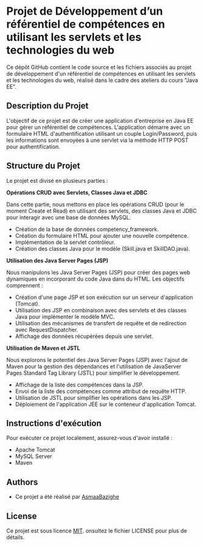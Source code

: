 
# Projet de Développement d’un référentiel de compétences en utilisant les servlets et les technologies du web

Ce dépôt GitHub contient le code source et les fichiers associés au projet de développement d'un référentiel de compétences en utilisant les servlets et les technologies du web, réalisé dans le cadre des ateliers du cours "Java EE".
## Description du Projet
L'objectif de ce projet est de créer une application d'entreprise en Java EE pour gérer un référentiel de compétences. L'application démarre avec un formulaire HTML d'authentification utilisant un couple Login/Password, puis les informations sont envoyées à une servlet via la méthode HTTP POST pour authentification.
## Structure du Projet
Le projet est divisé en plusieurs parties :

**Opérations CRUD avec Servlets, Classes Java et JDBC**


Dans cette partie, nous mettons en place les opérations CRUD (pour le moment Create et Read) en utilisant des servlets, des classes Java et JDBC pour interagir avec une base de données MySQL.

* Création de la base de données competency_framework.
* Création du formulaire HTML pour ajouter une nouvelle compétence.
* Implémentation de la servlet contrôleur.
* Création des classes Java pour le modèle (Skill.java et SkillDAO.java).


**Utilisation des Java Server Pages (JSP)**

Nous manipulons les Java Server Pages (JSP) pour créer des pages web dynamiques en incorporant du code Java dans du HTML. Les objectifs comprennent :

* Création d'une page JSP et son exécution sur un serveur d'application (Tomcat).
* Utilisation des JSP en combinaison avec des servlets et des classes Java pour implémenter le modèle MVC.
* Utilisation des mécanismes de transfert de requête et de redirection avec RequestDispatcher.
* Affichage des données récupérées depuis une servlet.

**Utilisation de Maven et JSTL**

Nous explorons le potentiel des Java Server Pages (JSP) avec l'ajout de Maven pour la gestion des dépendances et l'utilisation de JavaServer Pages Standard Tag Library (JSTL) pour simplifier le développement.

* Affichage de la liste des compétences dans la JSP.
* Envoi de la liste des compétences comme attribut de requête HTTP.
* Utilisation de JSTL pour simplifier les opérations dans les JSP.
* Déploiement de l'application JEE sur le conteneur d'application Tomcat.

## Instructions d'exécution
Pour exécuter ce projet localement, assurez-vous d'avoir installé :

* Apache Tomcat
* MySQL Server
* Maven




## Authors

- Ce projet a été réalisé par  [AsmaaBazighe](https://github.com/AsmaaBazighe)


## License

Ce projet est sous licence [MIT](https://choosealicense.com/licenses/mit/). onsultez le fichier LICENSE pour plus de détails.

